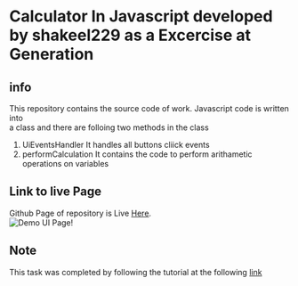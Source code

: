 # Calculator In Javascript developed by shakeel229 as a Excercise at Generation

## info

This repository contains the source code of work. Javascript code is written into  
 a class and there are folloing two methods in the class

1.  UiEventsHandler It handles all buttons cliick events
2.  performCalculation It contains the code to perform arithametic operations on variables

## Link to live Page

Github Page of repository is Live [Here](https://shakeel229.github.io/calculatorInJavascript/).  
![Demo UI Page!](/demo.gif "Landing Page")

## Note

This task was completed by following the tutorial at the following [link](https://zellwk.com/blog/calculator-part-3/)
